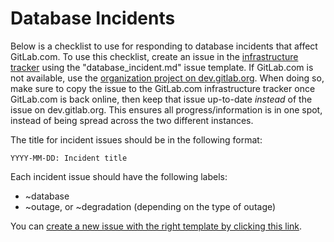 # Database Incidents

Below is a checklist to use for responding to database incidents that affect
GitLab.com. To use this checklist, create an issue in the [infrastructure
tracker][new-infra-issue] using the "database_incident.md" issue template. If
GitLab.com is not available, use the [organization project on
dev.gitlab.org][new-dev-issue]. When doing so, make sure to copy the issue to
the GitLab.com infrastructure tracker once GitLab.com is back online, then keep
that issue up-to-date _instead_ of the issue on dev.gitlab.org. This ensures all
progress/information is in one spot, instead of being spread across the two
different instances.

The title for incident issues should be in the following format:

    YYYY-MM-DD: Incident title

Each incident issue should have the following labels:

* ~database
* ~outage, or ~degradation (depending on the type of outage)

You can [create a new issue with the right template by clicking this
link](https://gitlab.com/gitlab-com/infrastructure/issues/new?issuable_template=database_incident).

[new-infra-issue]: https://gitlab.com/gitlab-com/infrastructure/issues/new
[new-dev-issue]: https://dev.gitlab.org/gitlab/organization/issues/new

